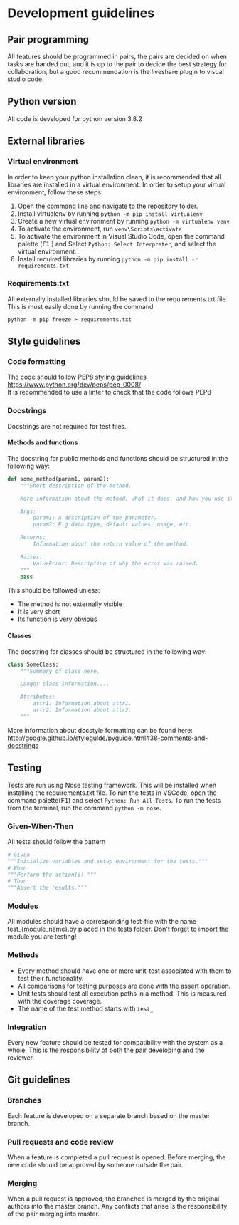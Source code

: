# Development guidelines

## Pair programming

All features should be programmed in pairs, the pairs are decided on when tasks are handed out, and it is up to the pair to decide the best strategy for collaboration, but a good recommendation is the liveshare plugin to visual studio code.
## Python version

All code is developed for python version 3.8.2

## External libraries

### Virtual environment

In order to keep your python installation clean, it is recommended that all libraries are installed in a virtual environment. In order to setup your virtual environment, follow these steps:
1. Open the command line and navigate to the repository folder.
2. Install virtualenv by running ```python -m pip install virtualenv```
3. Create a new virtual environment by running ```python -m virtualenv venv```
4. To activate the environment, run ```venv\Scripts\activate```
5. To activate the environment in Visual Studio Code, open the command palette (<kbd>F1</kbd> ) and Select ```Python: Select Interpreter```, and select the virtual environment.
6. Install required libraries by running ```python -m pip install -r requirements.txt```

### Requirements.txt
All externally installed libraries should be saved to the requirements.txt file. This is most easily done by running the command  
```
python -m pip freeze > requirements.txt
```

## Style guidelines

### Code formatting

The code should follow PEP8 styling guidelines  
https://www.python.org/dev/peps/pep-0008/  
It is recommended to use a linter to check that the code follows PEP8

### Docstrings

Docstrings are not required for test files.

#### Methods and functions

The docstring for public methods and functions should be structured in the following way:  
```python
def some_method(param1, param2):
    """Short description of the method.

    More information about the method, what it does, and how you use it etc.

    Args:
        param1: A description of the parameter.
        param2: E.g data type, default values, usage, etc.

    Returns:
        Information about the return value of the method.

    Raises:
        ValueError: Description of why the error was raised.
    """
    pass
```
This should be followed unless:
* The method is not externally visible
* It is very short
* Its function is very obvious

#### Classes

The docstring for classes should be structured in the following way:
```python
class SomeClass:
    """Summary of class here.

    Longer class information....

    Attributes:
        attr1: Information about attr1.
        attr2: Information about attr2.
    """
```

More information about docstyle formatting can be found here:  
http://google.github.io/styleguide/pyguide.html#38-comments-and-docstrings

## Testing

Tests are run using Nose testing framework. This will be installed when installing the requirements.txt file. To run the tests in VSCode, open the command palette(<kbd>F1</kbd>) and select ```Python: Run All Tests```. To run the tests from the terminal, run the command ```python -m nose```.

### Given-When-Then

All tests should follow the pattern
```python
# Given
"""Initialize variables and setup environment for the tests."""
# When
"""Perform the action(s)."""
# Then
"""Assert the results."""
```

### Modules

All modules should have a corresponding test-file with the name test_{module_name}.py placed in the tests folder. Don't forget to import the module you are testing!

### Methods

* Every method should have one or more unit-test associated with them to test their functionality.
* All comparisons for testing purposes are done with the assert operation.
* Unit tests should test all execution paths in a method. This is measured with the coverage coverage.
* The name of the test method starts with ``test_``

### Integration

Every new feature should be tested for compatibility with the system as a whole. This is the responsibility of both the pair developing and the reviewer.

## Git guidelines

### Branches

Each feature is developed on a separate branch based on the master branch.

### Pull requests and code review

When a feature is completed a pull request is opened. Before merging, the new code should be approved by someone outside the pair.

### Merging

When a pull request is approved, the branched is merged by the original authors into the master branch. Any conflicts that arise is the responsibility of the pair merging into master.